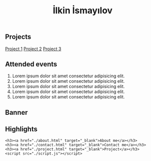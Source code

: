 <!DOCTYPE html>
<html lang="en">

<head>
    <meta charset="UTF-8">
    <meta http-equiv="X-UA-Compatible" content="IE=edge">
    <meta name="viewport" content="width=device-width, initial-scale=1.0">
    <link rel="stylesheet" href="./style.css">
    <title>Lab 3</title>
</head>

<body>
    <div class="container">
        <header>
            <h1>
                İlkin İsmayılov
            </h1>
        </header>
        <main>
            <section>
                <h2>Projects</h2>
                <a href="./project.html" target="_blank">Project 1</a>
                <a href="./project.html" target="_blank">Project 2</a>
                <a href="./project.html" target="_blank">Project 3</a>
            </section>
            <article>
                <h2>Attended events</h2>
                <ol>
                    <li> Lorem ipsum dolor sit amet consectetur adipisicing elit. </li>
                    <li> Lorem ipsum dolor sit amet consectetur adipisicing elit. </li>
                    <li> Lorem ipsum dolor sit amet consectetur adipisicing elit. </li>
                    <li> Lorem ipsum dolor sit amet consectetur adipisicing elit. </li>
                    <li> Lorem ipsum dolor sit amet consectetur adipisicing elit. </li>
            </article>
            <aside>
                <div>
                    <h2>Banner</h2>
                </div>
                <div>
                    <h2>Highlights</h2>
            </aside>
        </main>
    </div>
    
    <h3><a href="./about.html" target="_blank">About me</a></h3>
    <h3><a href="./contact.html" target="_blank">Contact me</a></h3>
    <h3><a href="./project.html" target="_blank">Project</a></h3>
    <script src="./script.js"></script>
</body>
</html>
